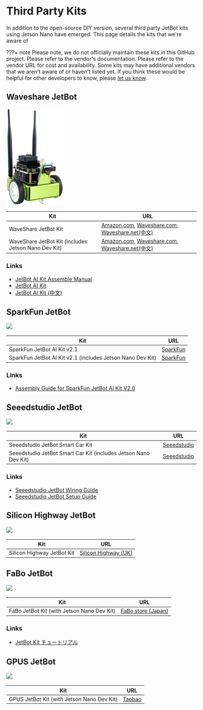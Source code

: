 # Third Party Kits

In addition to the open-source DIY version, several third party JetBot kits using Jetson Nano have emerged.  This page details the kits that we're aware of

???+ note 
    Please note, we do not officially maintain these kits in this GitHub project.  Please refer to the vendor's documentation. Please refer to the vendor URL for cost and availability.  Some kits may have additional vendors that we aren't aware of or haven't listed yet.  If you think these would be helpful for other developers to know, please [let us know](../../issues).


## Waveshare JetBot
    
<img src="images/waveshare_jetbot_green.jpg"  style="height:256px">

    
| Kit      | URL |
|----------|-----|
| WaveShare JetBot Kit |[Amazon.com](https://www.amazon.com/dp/B081LF98T8/), [Waveshare.com](https://www.waveshare.com/product/mini-pc/jetson/packages/jetbot-ai-kit-acce.htm), [Waveshare.net(中文)](https://www.waveshare.net/shop/JetBot-AI-Kit-Acce.htm) |
| WaveShare JetBot Kit (includes Jetson Nano Dev Kit) | [Amazon.com](https://www.amazon.com/dp/B081LCJXML/), [Waveshare.com](https://www.waveshare.com/product/mini-pc/jetson/packages/jetbot-ai-kit.htm), [Waveshare.net(中文)](https://www.waveshare.net/shop/JetBot-AI-Kit.htm) |


### Links

- [JetBot AI Kit Assemble Manual](https://www.waveshare.com/wiki/JetBot_AI_Kit_Assemble_Manual)
- [JetBot AI Kit](https://www.waveshare.com/wiki/JetBot_AI_Kit)
- [JetBot AI Kit (中文)](https://www.waveshare.net/wiki/JetBot_AI_Kit)


## SparkFun JetBot


<img src="https://www.nvidia.com/content/dam/en-zz/Solutions/intelligent-machines/embedded-systems/embedded-jetbot-ai-kits-sparkfun-2c50-D.jpg"  style="height:256px">


| Kit      | URL |
|----------|-----|
| SparkFun JetBot AI Kit v2.1 | [SparkFun](https://www.sparkfun.com/products/15769) |
| SparkFun JetBot AI Kit v2.1 (includes Jetson Nano Dev Kit) | [SparkFun](https://www.sparkfun.com/products/16417) |


### Links

- [Assembly Guide for SparkFun JetBot AI Kit V2.0](https://learn.sparkfun.com/tutorials/assembly-guide-for-sparkfun-jetbot-ai-kit-v20)


## Seeedstudio JetBot
    
<img src="https://www.nvidia.com/content/dam/en-zz/Solutions/intelligent-machines/embedded-systems/embedded-jetbot-ai-kits-seeed-2c50-D.jpg"  style="height:256px">


| Kit      | URL |
|----------|-----|
| Seeedstudio JetBot Smart Car Kit | [Seeedstudio](https://www.seeedstudio.com/Seeedstudio-JetBot-Smart-Car-Kit-p-4055.html) |
| Seeedstudio JetBot Smart Car Kit (includes Jetson Nano Dev Kit) | [Seeedstudio](https://www.seeedstudio.com/Seeedstudio-JetBot-Smart-Car-Powered-by-NVIDIA-Jetson-Nano-p-4054.htm) |


### Links

- [Seeedstudio JetBot Wiring Guide](https://github.com/SeeedDocument/Seeedstudio-Jetbot-Smart-Car/raw/master/res/Seeed%20JetBot%20wiring%20Guide.pdf)
- [Seeedstudio JetBot Setup Guide](https://github.com/SeeedDocument/Seeedstudio-Jetbot-Smart-Car/raw/master/res/Jetbot-snail.docx)


## Silicon Highway JetBot


<img src="https://www.nvidia.com/content/dam/en-zz/Solutions/intelligent-machines/embedded-systems/embedded-jetbot-ai-kits-silicon-highway-2c50-D.jpg" style="height:256px">


| Kit      | URL |
|----------|-----|
| Silicon Highway JetBot Kit | [Silicon Highway (UK)](https://www.siliconhighwaydirect.co.uk/product-p/jetbot-kit.htm) |

## FaBo JetBot
    
<img src="https://www.nvidia.com/content/dam/en-zz/Solutions/intelligent-machines/embedded-systems/embedded-jetbot-ai-kits-fabo-2c50-d.jpg" style="height:256px">


| Kit      | URL |
|----------|-----|
| FaBo JetBot Kit (with Jetson Nano Dev Kit) | [FaBo store (Japan)](https://www.fabo.store/collections/jetbot/products/jetbot-kit) |

### Links

- [JetBot Kit チュートリアル](https://faboplatform.github.io/JetbotDocs/)


## GPUS JetBot
    
<img src="https://www.nvidia.com/content/dam/en-zz/Solutions/intelligent-machines/embedded-systems/embedded-jetbot-ai-kits-gpus-2c50-d.jpg" style="height:256px">


| Kit      | URL |
|----------|-----|
| GPUS JetBot Kit (with Jetson Nano Dev Kit) | [Taobao](https://item.taobao.com/item.htm?id=602196310625) |

